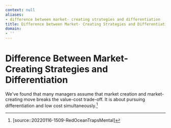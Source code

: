 ```yaml
---
context: null
aliases:
- difference between market- creating strategies and differentiation
title: Difference between Market- Creating Strategies and Differentiation
domain:
- ''
---
```


# Difference Between Market- Creating Strategies and Differentiation

We've found that many managers assume that market creation and market-creating move breaks the value-cost trade-off. It is about pursuing differentiation and low cost simultaneously.[^1]

[^1]: [source::20220116-1509-RedOceanTrapsMental]
